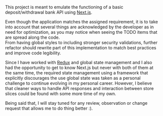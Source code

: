 This project is meant to emulate the functioning of a basic deposit/withdrawal bank API using [Next.js](https://nextjs.org).

Even though the application matches the assigned requirement, it is to take into account that several things are acknowledged by the developer as in need for optimization, as you may notice when seeing the TODO items that are spread along the code.  
From having global styles to including stronger security validations, further refactor should rewrite part of this implementation to match best practices and improve code legibility.

Since I have worked with [Redux](https://redux-toolkit.js.org/usage/nextjs) and global state management and I also had the opportunity to get to know Next.js but never with both of them at the same time, the required state management using a framework that explicitly discourages the use global state was taken as a personal challenge to continue evolving in my personal career.
However, I believe that cleaner ways to handle API responses and interaction between store slices could be found with some more time of my own.

Being said that, I will stay tuned for any review, observation or change request that allows me to do thing better :).
